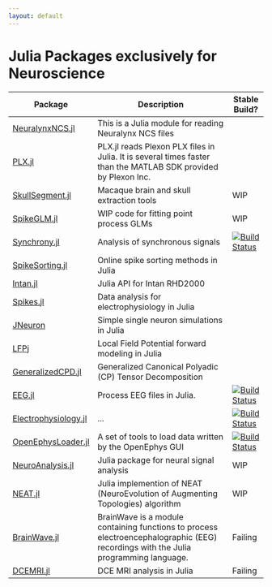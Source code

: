 ```yaml
---
layout: default
---
```


# Julia Packages exclusively for Neuroscience

| Package | Description | Stable Build? |
| --- | --- | --- |
| [NeuralynxNCS.jl](https://github.com/simonster/NeuralynxNCS.jl) | This is a Julia module for reading Neuralynx NCS files |  |
| [PLX.jl](https://github.com/simonster/PLX.jl) | PLX.jl reads Plexon PLX files in Julia. It is several times faster than the MATLAB SDK provided by Plexon Inc. | |
| [SkullSegment.jl](https://github.com/simonster/SkullSegment.jl) | Macaque brain and skull extraction tools | WIP |
| [SpikeGLM.jl](https://github.com/simonster/SpikeGLM.jl) | WIP code for fitting point process GLMs | WIP |
| [Synchrony.jl](https://github.com/simonster/Synchrony.jl) | Analysis of synchronous signals | [![Build Status](https://travis-ci.org/simonster/Synchrony.jl.png?branch=master)](https://travis-ci.org/simonster/Synchrony.jl) |
| [SpikeSorting.jl](https://github.com/paulmthompson/SpikeSorting.jl) | Online spike sorting methods in Julia |  |
| [Intan.jl](https://github.com/paulmthompson/Intan.jl) | Julia API for Intan RHD2000 |  |
| [Spikes.jl](https://github.com/paulmthompson/Spikes.jl) | Data analysis for electrophysiology in Julia |  |
| [JNeuron](https://github.com/paulmthompson/JNeuron) | Simple single neuron simulations in Julia |  |
| [LFPj](https://github.com/paulmthompson/LFPj) | Local Field Potential forward modeling in Julia |  |
| [GeneralizedCPD.jl](https://github.com/ahwillia/GeneralizedCPD.jl) | Generalized Canonical Polyadic (CP) Tensor Decomposition |  |
| [EEG.jl](https://github.com/codles/EEG.jl) | Process EEG files in Julia. | [![Build Status](https://travis-ci.org/codles/EEG.jl.svg?branch=master)](https://travis-ci.org/codles/EEG.jl) |
| [Electrophysiology.jl](https://github.com/codles/Electrophysiology.jl) | ... | [![Build Status](https://travis-ci.org/codles/Electrophysiology.jl.svg?branch=master)](https://travis-ci.org/codles/Electrophysiology.jl) |
| [OpenEphysLoader.jl](https://github.com/galenlynch/OpenEphysLoader.jl) | A set of tools to load data written by the OpenEphys GUI | [![Build Status](https://travis-ci.org/galenlynch/OpenEphysLoader.jl.svg?branch=master)](https://travis-ci.org/galenlynch/OpenEphysLoader.jl) | 
| [NeuroAnalysis.jl](https://github.com/VLABSys/NeuroAnalysis.jl) | Julia package for neural signal analysis | WIP |
| [NEAT.jl](https://github.com/Andy-P/NEAT.jl) | Julia implemention of NEAT (NeuroEvolution of Augmenting Topologies) algorithm | WIP |
| [BrainWave.jl](https://github.com/sam81/BrainWave.jl) | BrainWave is a module containing functions to process electroencephalographic (EEG) recordings with the Julia programming language. | Failing |
| [DCEMRI.jl](https://github.com/davidssmith/DCEMRI.jl) | DCE MRI analysis in Julia | Failing |

